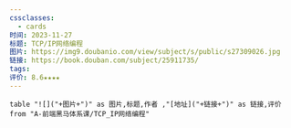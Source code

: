 ```yaml
---
cssclasses:
  - cards
时间: 2023-11-27
标题: TCP/IP网络编程
图片: https://img9.doubanio.com/view/subject/s/public/s27309026.jpg
链接: https://book.douban.com/subject/25911735/
tags: 
评价: 8.6★★★★
---
```



```dataview
table "![]("+图片+")" as 图片,标题,作者 ,"[地址]("+链接+")" as 链接,评价
from "A-前端黑马体系课/TCP_IP网络编程"
```

